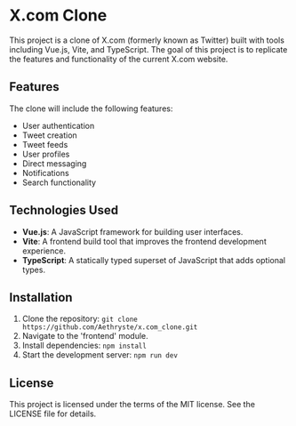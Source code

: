 # X.com Clone

This project is a clone of X.com (formerly known as Twitter) built with tools including Vue.js, Vite, and TypeScript. The goal of this project is to replicate the features and functionality of the current X.com website.

## Features

The clone will include the following features:

- User authentication
- Tweet creation
- Tweet feeds
- User profiles
- Direct messaging
- Notifications
- Search functionality

## Technologies Used

- **Vue.js**: A JavaScript framework for building user interfaces.
- **Vite**: A frontend build tool that improves the frontend development experience.
- **TypeScript**: A statically typed superset of JavaScript that adds optional types.

## Installation

1. Clone the repository: `git clone https://github.com/Aethryste/x.com_clone.git`
2. Navigate to the 'frontend' module.
3. Install dependencies: `npm install`
4. Start the development server: `npm run dev`

## License

This project is licensed under the terms of the MIT license. See the LICENSE file for details.
